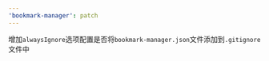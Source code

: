 ```yaml
---
'bookmark-manager': patch
---
```


增加`alwaysIgnore`选项配置是否将`bookmark-manager.json`文件添加到`.gitignore`文件中

